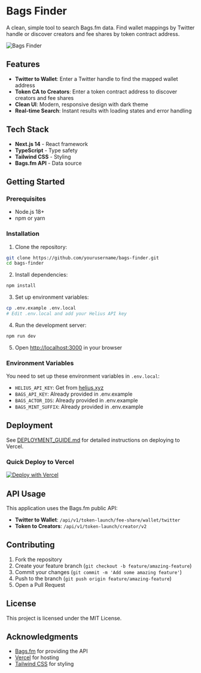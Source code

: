 # Bags Finder

A clean, simple tool to search Bags.fm data. Find wallet mappings by Twitter handle or discover creators and fee shares by token contract address.

![Bags Finder](https://i.imgur.com/KQRAG1D.png)

## Features

- **Twitter to Wallet**: Enter a Twitter handle to find the mapped wallet address
- **Token CA to Creators**: Enter a token contract address to discover creators and fee shares
- **Clean UI**: Modern, responsive design with dark theme
- **Real-time Search**: Instant results with loading states and error handling

## Tech Stack

- **Next.js 14** - React framework
- **TypeScript** - Type safety
- **Tailwind CSS** - Styling
- **Bags.fm API** - Data source

## Getting Started

### Prerequisites

- Node.js 18+ 
- npm or yarn

### Installation

1. Clone the repository:
```bash
git clone https://github.com/yourusername/bags-finder.git
cd bags-finder
```

2. Install dependencies:
```bash
npm install
```

3. Set up environment variables:
```bash
cp .env.example .env.local
# Edit .env.local and add your Helius API key
```

4. Run the development server:
```bash
npm run dev
```

5. Open [http://localhost:3000](http://localhost:3000) in your browser

### Environment Variables

You need to set up these environment variables in `.env.local`:

- `HELIUS_API_KEY`: Get from [helius.xyz](https://helius.xyz)
- `BAGS_API_KEY`: Already provided in .env.example
- `BAGS_ACTOR_IDS`: Already provided in .env.example  
- `BAGS_MINT_SUFFIX`: Already provided in .env.example

## Deployment

See [DEPLOYMENT_GUIDE.md](./DEPLOYMENT_GUIDE.md) for detailed instructions on deploying to Vercel.

### Quick Deploy to Vercel

[![Deploy with Vercel](https://vercel.com/button)](https://vercel.com/new/clone?repository-url=https://github.com/yourusername/bags-finder)

## API Usage

This application uses the Bags.fm public API:

- **Twitter to Wallet**: `/api/v1/token-launch/fee-share/wallet/twitter`
- **Token to Creators**: `/api/v1/token-launch/creator/v2`

## Contributing

1. Fork the repository
2. Create your feature branch (`git checkout -b feature/amazing-feature`)
3. Commit your changes (`git commit -m 'Add some amazing feature'`)
4. Push to the branch (`git push origin feature/amazing-feature`)
5. Open a Pull Request

## License

This project is licensed under the MIT License.

## Acknowledgments

- [Bags.fm](https://bags.fm) for providing the API
- [Vercel](https://vercel.com) for hosting
- [Tailwind CSS](https://tailwindcss.com) for styling